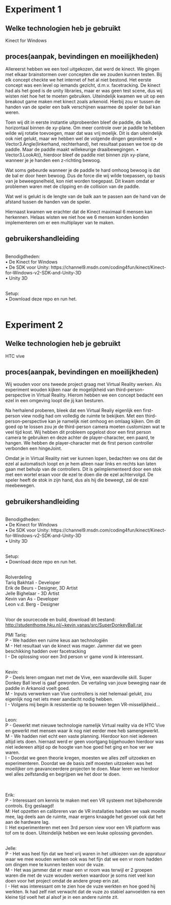 <h1>Experiment 1</h1>
<h2>Welke technologien heb je gebruikt</h2>
Kinect for Windows
<h2>proces(aanpak, bevindingen en moeilijkheden)</h2>
Allereerst hebben we een tool uitgekozen, dat werd de kinect. We gingen met elkaar
brainstormen over concepten die we zouden kunnen testen. Bij elk concept checkte we het
internet of het al niet bestond. Het eerste concept was een level op iemands gezicht, d.m.v.
facetracking. De kinect had als het goed is de unity libraries, maar er was geen test scene,
dus wij wisten niet hoe het te moeten gebruiken. Uiteindelijk kwamen we uit op een
breakout game maken met kinect zoals arkenoid. Hierbij zou er tussen de handen van de
speler een balk verschijnen waarmee de speler de bal kan weren.

Toen wij dit in eerste instantie uitprobeerden bleef de paddle, de balk, horizontaal binnen de
xy-plane. Om meer controle over je paddle te hebben wilde wij rotatie toevoegen, maar dat
was vrij moelijk. Dit is dan uiteindelijk ook niet gelukt, maar we hebben wel de volgende
dingen geprobeerd:
• Vector3.Angle(linkerhand, rechterhand), het resultaat passen we toe op de paddle.
Maar de paddle maakt willekeurige draaibewegingen.
• Vector3.LookAt(), hierdoor bleef de paddle niet binnen zijn xy-plane, wanneer je je
handen een z-richting bewoog.

Wat soms gebeurde wanneer je de paddle te hard omhoog bewoog is dat de bal er door
heen bewoog. Dus de force die wij wilde toepassen, op basis van je beweegsnelheid, kon
niet worden toegepast. Dit kwam omdat er problemen waren met de clipping en de collision
van de paddle.

Wat wel is gelukt is de lengte van de balk aan te passen aan de hand van de afstand tussen
de handen van de speler.

Hiernaast kwamen we erachter dat de Kinect maximaal 6 mensen kan herkennen. Helaas
wisten we niet hoe we 6 mensen konden konden implementeren om er een multiplayer van
te maken.

<h2>gebruikershandleiding</h2><br>
Benodigdheden:<br>
• De Kinect for Windows<br>
• De SDK voor Unity: https://channel9.msdn.com/coding4fun/kinect/Kinect-for-Windows-v2-SDK-and-Unity-3D<br>
• Unity 3D<br><br>

Setup:<br>
• Download deze repo en run het.<br><br>

<h1>Experiment 2</h1>
<h2>Welke technologien heb je gebruikt</h2>
HTC vive
<h2>proces(aanpak, bevindingen en moeilijkheden)</h2>
Wij wouden voor ons tweede project graag met Virtual Reality werken. Als experiment
wouden kijken naar de mogelijkheid van third-person-perspective in Virtual Reality. Hierom
hebben we een concept bedacht een ezel in een omgeving loopt die jij kan besturen.

Na herhalend proberen, bleek dat een Virtual Realiy eigenlijk een first-person view nodig had
om volledig de ruimte te bekijken. Met een third-person-perspective kan je namelijk niet
omhoog en omlaag kijken. Om dit goed op te lossen zou je de third-person camera moeten
customizen wat te veel tijd kost. Wij hebben dit probleem opgelost door een first person
camera te gebruiken en deze achter de player-character, een paard, te hangen. We hebben
de player-character met de first person controller verbonden een hingeJoint.

Omdat je in Virtual Reality niet ver kunnen lopen, bedachten we ons dat de ezel al
automatisch loopt en je hem alleen naar links en rechts kan laten gaan met behulp van de
controllers. Dit is geïmplementeerd door een stok met een wortel eraan voor de ezel te doen
die de ezel achtervolgd. De speler heeft de stok in zijn hand, dus als hij die beweegt, zal de
ezel meebewegen.

<h2>gebruikershandleiding</h2><br>
Benodigdheden:<br>
• De Kinect for Windows<br>
• De SDK voor Unity: https://channel9.msdn.com/coding4fun/kinect/Kinect-for-Windows-v2-SDK-and-Unity-3D<br>
• Unity 3D<br><br>

Setup:<br>
• Download deze repo en run het.<br><br>

<h>Rolverdeling</h><br>
Tariq Bakhtali - Developer<br>
Erik de Beurs - Designer, 3D Artist<br>
Jelle Bighelaar - 3D Artist<br>
Kevin van As - Developer<br>
Leon v.d. Berg - Designer<br><br>

Voor de sourcecode en build, download dit bestand:<br>
http://studenthome.hku.nl/~kevin.vanas/src/SuperDonkeyBall.rar

<h>PMI</h>
Tariq: <br>
    P - We hadden een ruime keus aan technologiën<br>
    M - Het resultaat van de kinect was mager. Jammer dat we geen beschikking hadden over facetracking<br>
    I - De oplossing voor een 3rd person vr game vond ik interessant. <br><br>
    
Kevin:<br>
P - Deels leren omgaan met met de Vive, een waardevolle skill. Super Donkey Ball level is gaaf geworden. De vertaling van jouw beweging naar de paddle in Arkanoid voelt goed.<br>
M - Inputs verwerken van Vive controllers is niet helemaal gelukt, zou eigenlijk nog net iets meer aandacht nodig hebben. <br>
I - Volgens mij begin ik resistentie op te bouwen tegen VR-misselijkheid...<br><br>

Leon:<br>
P - Gewerkt met nieuwe technologie namelijk Virtual reality via de HTC Vive en gewerkt met mensen waar ik nog niet eerder mee heb samengewerkt.<br>
M - We hadden niet echt een vaste planning. Hierdoor kon niet iedereen altijd iets doen. hiernast werd er geen voortgang bijgehouden hierdoor was niet iedereen altijd op de hoogte van hoe goed het ging en hoe ver we waren.<br>
I - Doordat we geen theorie kregen, moesten we alles zelf uitzoeken en experimenteren. Doordat we de basis zelf moesten uitzoeken was het moeilijker om geavanceerdere projecten te doen. Maar leren we hierdoor wel alles zelfstandig en begrijpen we het door te doen.<br><br><br>

Erik:<br>
P - Interessant om kennis te maken met een VR systeem met bijbehorende controls. Erg geslaagd!<br>
M: Het opzetten en calibreren van de VR installaties hadden we vaak moeite mee, lag deels aan de ruimte, maar ergens knaagde het gevoel ook dat het aan de hardware lag.<br>
I: Het experimenteren met een 3rd person view voor een VR platform was tof om te doen. Uiteindelijk hebben we een leuke oplossing gevonden.<br><br>

Jelle:<br>
P - Het was heel fijn dat we heel vrij waren in het uitkiezen van de appratuur waar we mee wouden werken ook was het fijn dat we een vr room hadden om dingen mee te kunnen testen voor de vuze.<br>
M - Het was jammer dat er maar een vr room was terwijl er 2 groepen waren die met de vuze wouden werken waardoor je soms niet veel kon doen voor het project omdat de andere groep erin zat.<br>
I - Het was interessant om te zien hoe de vuze werkten en hoe goed hij werkten. Ik had zelf niet verwacht dat de vuze zo stabiel aanvoelden na een kleine tijd voelt het al alsof je in een andere ruimte zit.<br>
